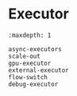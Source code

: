# Executor

```{toctree}
:maxdepth: 1

async-executors
scale-out
gpu-executor
external-executor
flow-switch
debug-executor
```
